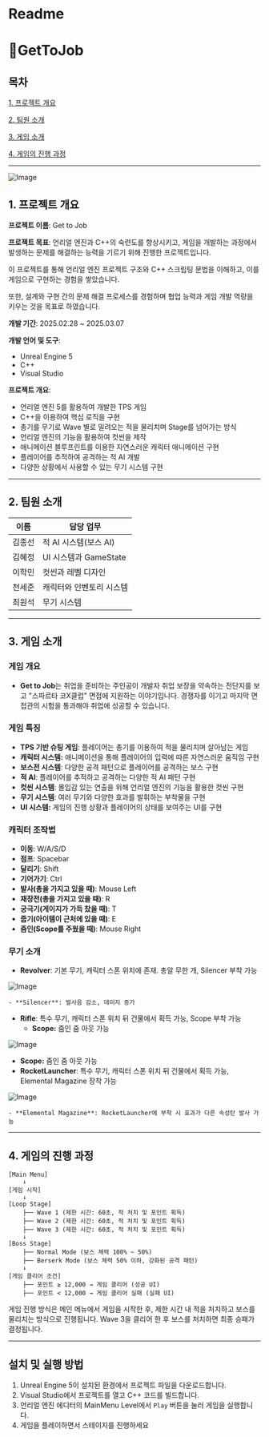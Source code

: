 # Readme

# 💼GetToJob

## 목차

[1. 프로젝트 개요](https://www.notion.so/1-1aeca671e93980bb8c23d30613ba71b8?pvs=21) 

[2. 팀원 소개](https://www.notion.so/2-1aeca671e939803eb4bde9d8c9752736?pvs=21) 

[3. 게임 소개](https://www.notion.so/3-1aeca671e93980adbab5d230dbdb509a?pvs=21) 

[4. 게임의 진행 과정](https://www.notion.so/4-1aeca671e939802896a6df7d04ae43bf?pvs=21) 

---

![Image](https://github.com/user-attachments/assets/a4d5d4c7-2371-439b-9dbb-6d56a988ca17)

## 1. 프로젝트 개요

**프로젝트 이름**: Get to Job

**프로젝트 목표**:
언리얼 엔진과 C++의 숙련도를 향상시키고, 게임을 개발하는 과정에서 발생하는 문제를 해결하는 능력을 기르기 위해 진행한 프로젝트입니다.

이 프로젝트를 통해 언리얼 엔진 프로젝트 구조와 C++ 스크립팅 문법을 이해하고, 이를 게임으로 구현하는 경험을 쌓았습니다.

또한, 설계와 구현 간의 문제 해결 프로세스를 경험하며 협업 능력과 게임 개발 역량을 키우는 것을 목표로 하였습니다.

**개발 기간**: 2025.02.28 ~ 2025.03.07

**개발 언어 및 도구**:

- Unreal Engine 5
- C++
- Visual Studio

**프로젝트 개요**:

- 언리얼 엔진 5를 활용하여 개발한 TPS 게임
- C++을 이용하여 핵심 로직을 구현
- 총기를 무기로 Wave 별로 밀려오는 적을 물리치며 Stage를 넘어가는 방식
- 언리얼 엔진의 기능을 활용하여 컷씬을 제작
- 애니메이션 블루프린트를 이용한 자연스러운 캐릭터 애니메이션 구현
- 플레이어를 추적하여 공격하는 적 AI 개발
- 다양한 상황에서 사용할 수 있는 무기 시스템 구현

---

## 2. 팀원 소개

| 이름 | 담당 업무 |
| --- | --- |
| 김종선 | 적 AI 시스템(보스 AI) |
| 김혜정 | UI 시스템과 GameState |
| 이학민 | 컷씬과 레벨 디자인 |
| 천세준 | 캐릭터와 인벤토리 시스템 |
| 최원석 | 무기 시스템 |

---

## 3. 게임 소개

### 게임 개요

- **Get to Job**는 취업을 준비하는 주인공이 개발자 취업 보장을 약속하는 전단지를 보고 "스파르타 코X클럽" 면접에 지원하는 이야기입니다. 경쟁자를 이기고 마지막 면접관의 시험을 통과해야 취업에 성공할 수 있습니다.

### 게임 특징

- **TPS 기반 슈팅 게임**: 플레이어는 총기를 이용하여 적을 물리치며 살아남는 게임
- **캐릭터 시스템:** 애니메이션을 통해 플레이어의 입력에 따른 자연스러운 움직임 구현
- **보스전 시스템**: 다양한 공격 패턴으로 플레이어를 공격하는 보스 구현
- **적 AI**: 플레이어를 추적하고 공격하는 다양한 적 AI 패턴 구현
- **컷씬 시스템**: 몰입감 있는 연출을 위해 언리얼 엔진의 기능을 활용한 컷씬 구현
- **무기 시스템**: 여러 무기와 다양한 효과를 발휘하는 부착물을 구현
- **UI 시스템:** 게임의 진행 상황과 플레이어의 상태를 보여주는 UI를 구현

### 캐릭터 조작법

- **이동**: W/A/S/D
- **점프**: Spacebar
- **달리기**: Shift
- **기어가기**: Ctrl
- **발사(총을 가지고 있을 때)**: Mouse Left
- **재장전(총을 가지고 있을 때)**: R
- **궁극기(게이지가 가득 찼을 때)**: T
- **줍기(아이템이 근처에 있을 때)**: E
- **줌인(Scope를 주웠을 때)**: Mouse Right

### 무기 소개

- **Revolver**: 기본 무기, 캐릭터 스폰 위치에 존재. 총알 무한 개, Silencer 부착 가능
    
![Image](https://github.com/user-attachments/assets/4bc6ff3c-655a-4577-9665-54b878c9bc46)
    
    - **Silencer**: 발사음 감소, 데미지 증가
- **Rifle**: 특수 무기, 캐릭터 스폰 위치 뒤 건물에서 획득 가능, Scope 부착 가능
    - **Scope:** 줌인 줌 아웃 가능

![Image](https://github.com/user-attachments/assets/9ce46185-8330-4013-b2ac-703517372eb0)

- **Scope:** 줌인 줌 아웃 가능
- **RocketLauncher**: 특수 무기, 캐릭터 스폰 위치 뒤 건물에서 획득 가능, Elemental Magazine 장착 가능
    
![Image](https://github.com/user-attachments/assets/ddae6ff3-3679-4d94-b6df-6cf7d0b2897a)
    
    - **Elemental Magazine**: RocketLauncher에 부착 시 효과가 다른 속성탄 발사 가능

---

## 4. 게임의 진행 과정

```
[Main Menu]
    ↓
[게임 시작]
    ↓
[Loop Stage]
    ├── Wave 1 (제한 시간: 60초, 적 처치 및 포인트 획득)
    ├── Wave 2 (제한 시간: 60초, 적 처치 및 포인트 획득)
    ├── Wave 3 (제한 시간: 60초, 적 처치 및 포인트 획득)
    ↓
[Boss Stage]
    ├── Normal Mode (보스 체력 100% ~ 50%)
    ├── Berserk Mode (보스 체력 50% 이하, 강화된 공격 패턴)
    ↓
[게임 클리어 조건]
    ├── 포인트 ≥ 12,000 → 게임 클리어 (성공 UI)
    ├── 포인트 < 12,000 → 게임 클리어 실패 (실패 UI)
```

게임 진행 방식은 메인 메뉴에서 게임을 시작한 후, 제한 시간 내 적을 처치하고 보스를 물리치는 방식으로 진행됩니다. Wave 3을 클리어 한 후 보스를 처치하면 최종 승패가 결정됩니다.

---

## 설치 및 실행 방법

1. Unreal Engine 5이 설치된 환경에서 프로젝트 파일을 다운로드합니다.
2. Visual Studio에서 프로젝트를 열고 C++ 코드를 빌드합니다.
3. 언리얼 엔진 에디터의 MainMenu Level에서 `Play` 버튼을 눌러 게임을 실행합니다.
4. 게임을 플레이하면서 스테이지를 진행하세요
